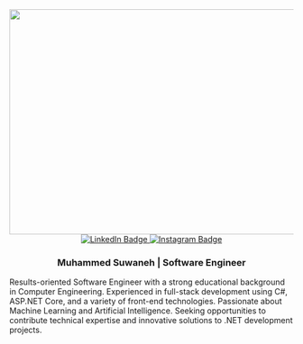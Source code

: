 
<div id="header" align="center">
  <img src="https://www.dropbox.com/scl/fi/2nr9wfxlcpwlemhim3qvw/Slide-16_9-3.png?rlkey=laxlj1i7sf0j9vxbfu14n3sft&raw=1" width="700" height="400" margin="50px"  /> 
  <div id="badges">
    <a href="https://www.linkedin.com/in/muhammed-suwaneh-694261132/" target="_blank">
      <img src="https://img.shields.io/badge/LinkedIn-blue?style=for-the-badge&logo=linkedin&logoColor=white" alt="LinkedIn Badge"/>
    </a>
    <a href="https://www.instagram.com/muhammed_suwaneh/?hl=en" target="_blank">
      <img src="https://img.shields.io/badge/Instagram-E4405F?style=for-the-badge&logo=instagram&logoColor=white" alt="Instagram Badge"/>
    </a>
    <h3>Muhammed Suwaneh | <span><b>Software Engineer</b></span></h3>
  </div>
</div>

Results-oriented Software Engineer with a strong educational background in Computer Engineering. Experienced in full-stack development using C#, ASP.NET Core, and a variety of front-end technologies. Passionate about Machine Learning and Artificial Intelligence. Seeking opportunities to contribute technical expertise and innovative solutions to .NET development projects.

